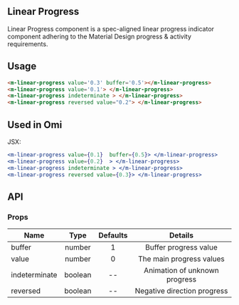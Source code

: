 ## Linear Progress

Linear Progress component is a spec-aligned linear progress indicator component adhering to the Material Design progress & activity requirements.

## Usage

```html
<m-linear-progress value='0.3' buffer='0.5'></m-linear-progress>
<m-linear-progress value='0.1'> </m-linear-progress>
<m-linear-progress indeterminate > </m-linear-progress>
<m-linear-progress reversed value="0.2"> </m-linear-progress>
```

## Used in Omi

JSX:

```jsx
<m-linear-progress value={0.1}  buffer={0.5}> </m-linear-progress>
<m-linear-progress value={0.2}  > </m-linear-progress>
<m-linear-progress indeterminate > </m-linear-progress>
<m-linear-progress reversed value={0.3}> </m-linear-progress>
```

## API

### Props

|  **Name**  | **Type**        | **Defaults**  | **Details**  |
| ------------- |:-------------:|:-----:|:-------------:|
| buffer | number | 1 | Buffer progress value |
| value | number | 0 | The main progress values |
| indeterminate | boolean | -- | Animation of unknown progress |
| reversed | boolean | -- | Negative direction progress |
